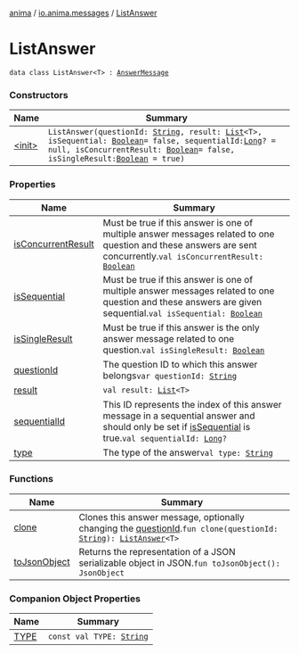 [anima](../../index.md) / [io.anima.messages](../index.md) / [ListAnswer](./index.md)

# ListAnswer

`data class ListAnswer<T> : `[`AnswerMessage`](../-answer-message/index.md)

### Constructors

| Name | Summary |
|---|---|
| [&lt;init&gt;](-init-.md) | `ListAnswer(questionId: `[`String`](https://kotlinlang.org/api/latest/jvm/stdlib/kotlin/-string/index.html)`, result: `[`List`](https://kotlinlang.org/api/latest/jvm/stdlib/kotlin.collections/-list/index.html)`<T>, isSequential: `[`Boolean`](https://kotlinlang.org/api/latest/jvm/stdlib/kotlin/-boolean/index.html)` = false, sequentialId: `[`Long`](https://kotlinlang.org/api/latest/jvm/stdlib/kotlin/-long/index.html)`? = null, isConcurrentResult: `[`Boolean`](https://kotlinlang.org/api/latest/jvm/stdlib/kotlin/-boolean/index.html)` = false, isSingleResult: `[`Boolean`](https://kotlinlang.org/api/latest/jvm/stdlib/kotlin/-boolean/index.html)` = true)` |

### Properties

| Name | Summary |
|---|---|
| [isConcurrentResult](is-concurrent-result.md) | Must be true if this answer is one of multiple answer messages related to one question and these answers are sent concurrently.`val isConcurrentResult: `[`Boolean`](https://kotlinlang.org/api/latest/jvm/stdlib/kotlin/-boolean/index.html) |
| [isSequential](is-sequential.md) | Must be true if this answer is one of multiple answer messages related to one question and these answers are given sequential.`val isSequential: `[`Boolean`](https://kotlinlang.org/api/latest/jvm/stdlib/kotlin/-boolean/index.html) |
| [isSingleResult](is-single-result.md) | Must be true if this answer is the only answer message related to one question.`val isSingleResult: `[`Boolean`](https://kotlinlang.org/api/latest/jvm/stdlib/kotlin/-boolean/index.html) |
| [questionId](question-id.md) | The question ID to which this answer belongs`var questionId: `[`String`](https://kotlinlang.org/api/latest/jvm/stdlib/kotlin/-string/index.html) |
| [result](result.md) | `val result: `[`List`](https://kotlinlang.org/api/latest/jvm/stdlib/kotlin.collections/-list/index.html)`<T>` |
| [sequentialId](sequential-id.md) | This ID represents the index of this answer message in a sequential answer and should only be set if [isSequential](../-answer-message/is-sequential.md) is true.`val sequentialId: `[`Long`](https://kotlinlang.org/api/latest/jvm/stdlib/kotlin/-long/index.html)`?` |
| [type](type.md) | The type of the answer`val type: `[`String`](https://kotlinlang.org/api/latest/jvm/stdlib/kotlin/-string/index.html) |

### Functions

| Name | Summary |
|---|---|
| [clone](clone.md) | Clones this answer message, optionally changing the [questionId](../-answer-message/clone.md#io.anima.messages.AnswerMessage$clone(kotlin.String)/questionId).`fun clone(questionId: `[`String`](https://kotlinlang.org/api/latest/jvm/stdlib/kotlin/-string/index.html)`): `[`ListAnswer`](./index.md)`<T>` |
| [toJsonObject](to-json-object.md) | Returns the representation of a JSON serializable object in JSON.`fun toJsonObject(): JsonObject` |

### Companion Object Properties

| Name | Summary |
|---|---|
| [TYPE](-t-y-p-e.md) | `const val TYPE: `[`String`](https://kotlinlang.org/api/latest/jvm/stdlib/kotlin/-string/index.html) |
